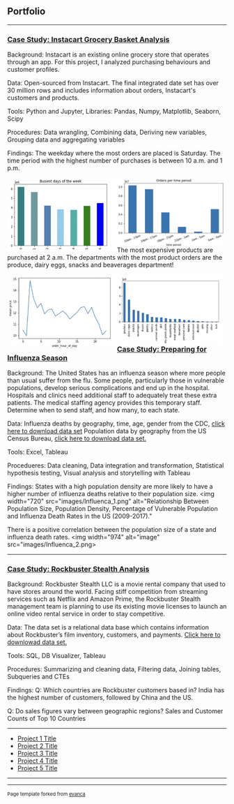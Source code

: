 ## Portfolio

---

### [Case Study: Instacart Grocery Basket Analysis](https://github.com/nora-marie-95/Instacart-Basket-Analysis-Project)

Background: Instacart is an existing online grocery store that operates through an app. For this project, I analyzed purchasing behaviours and customer profiles.

Data: Open-sourced from Instacart. The final integrated date set has over 30 million rows and includes information about orders, Instacart's customers and products.

Tools: Python and Jupyter, Libraries: Pandas, Numpy, Matplotlib, Seaborn, Scipy

Procedures: Data wrangling, Combining data, Deriving new variables, Grouping data and aggregating variables

Findings:
The weekday where the most orders are placed is Saturday. The time period with the highest number of purchases is between 10 a.m. and 1 p.m.
<div> <img src="images/Screenshot 2024-02-11 at 14.52.44.png" alt="Cumulative orders per weekday" style="float: left; width: 50%; height: 50%;"/> <img src="images/Screenshot 2024-02-11 at 14.53.02.png" alt="Cumulative orders per time period" style="float: left; width: 50%; height: 60%;" /></div> 

The most expensive products are purchased at 2 a.m. The departments with the most product orders are the produce, dairy eggs, snacks and beaverages department! 
<div> <img src="images/Screenshot 2024-02-11 at 14.54.33.png" alt="Mean price in dollars per hour of the day" style="float: left; width: 50%; height: 50%;"/> <img src="images/Screenshot 2024-02-11 at 14.55.05.png" alt="Cumulative orders per department" style="float: left; width: 50%; height: 50%;" /></div> 
     

    

---
### [Case Study: Preparing for Influenza Season](https://public.tableau.com/app/profile/nora.lienenbecker/viz/PreparingforInfluenzaSeason_16260986850200/PreparingforInfluenzaSeason2)

Background: The United States has an influenza season where more people than usual suffer from the flu. Some people, particularly those in vulnerable populations, develop serious complications and end up in the hospital. Hospitals and clinics need additional staff to adequately treat these extra patients. The medical staffing agency provides this temporary staff. ​Determine when to send staff, and how many, to each state. 

Data: Influenza deaths by geography, time, age, gender from the CDC, [click here to download data set](https://coach-courses-us.s3.amazonaws.com/public/courses/da_program/CDC_Influenza_Deaths_edited.xlsx) Population data by geography from the US Census Bureau, [click here to download data set.](https://coach-courses-us.s3.amazonaws.com/public/courses/data-immersion/A1-A2_Influenza_Project/Census_Population_transformed_202101.csv) 

Tools: Excel, Tableau

Procedueres: Data cleaning, Data integration and transformation, Statistical hypothesis testing, Visual analysis and storytelling with Tableau 

Findings: 
States with a high population density are more likely to have a higher number of influenza deaths relative to their population size. 
<img width="720" src="images/Influenca_1.png" alt="Relationship Between Population Size, Population Density, Percentage of Vulnerable Population and Influenza Death Rates in the US (2009-2017)."


There is a positive correlation between the population size of a state and influenza death rates. 
<img width="974" alt="image" src="images/Influenca_2.png>


---
### [Case Study: Rockbuster Stealth Analysis](https://public.tableau.com/app/profile/nora.lienenbecker/viz/RockbusterDataAnalysis_16299034663000/RockbbusterDataAnalysis)

Background: Rockbuster Stealth LLC is a movie rental company that used to have stores around the world. Facing stiff competition from streaming services such as Netflix and Amazon Prime, the Rockbuster Stealth management team is planning to use its existing movie licenses to launch an online video rental service in order to stay competitive.

Data: The data set is a relational data base which contains information about Rockbuster’s film inventory, customers, and payments. [Click here to downlowad data set.](http://www.postgresqltutorial.com/wp-content/uploads/2019/05/dvdrental.zip)

Tools: SQL, DB Visualizer, Tableau

Procedures: Summarizing and cleaning data, Filtering data, Joining tables, Subqueries and CTEs

Findings: 
Q: Which countries are Rockbuster customers based in?
India has the highest number of customers, followed by China and the US. 

Q: Do sales figures vary between geographic regions?
Sales and Customer Counts of Top 10 Countries 





---

- [Project 1 Title](http://example.com/)
- [Project 2 Title](http://example.com/)
- [Project 3 Title](http://example.com/)
- [Project 4 Title](http://example.com/)
- [Project 5 Title](http://example.com/)

---




---
<p style="font-size:11px">Page template forked from <a href="https://github.com/evanca/quick-portfolio">evanca</a></p>
<!-- Remove above link if you don't want to attibute -->
